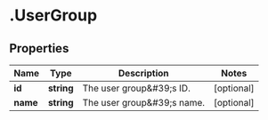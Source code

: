 # .UserGroup

## Properties

Name | Type | Description | Notes
------------ | ------------- | ------------- | -------------
**id** | **string** | The user group\&#39;s ID. | [optional] 
**name** | **string** | The user group\&#39;s name. | [optional] 


